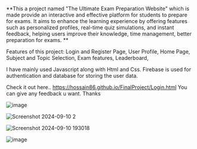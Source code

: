 **This a project named "The Ultimate Exam Preparation Website" which is made
provide an interactive and effective platform for students to prepare for exams. It 
aims to enhance the learning experience by offering features such as personalized 
profiles, real-time quiz simulations, and instant feedback, helping users improve 
their knowledge, time management, better preparation for 
exams. **

Features of this project: 
Login and Register Page,
User Profile,
Home Page,
Subject and Topic Selection,
Exam features,
Leaderboard,

I have mainly used Javascript along with Html and Css. 
Firebase is used for authentication and database for storing the user data. 

Check it out here.. https://hossain86.github.io/FinalProject/Login.html
You can give any feedback u want. Thanks

![image](https://github.com/user-attachments/assets/d51234a1-ee1a-40b5-b2d9-47317f0d4825)

![Screenshot 2024-09-10 2](https://github.com/user-attachments/assets/fcb96961-aa2e-4e03-8dff-5b752cd95627)


![Screenshot 2024-09-10 193018](https://github.com/user-attachments/assets/52d1f0e6-a7e3-4ead-9435-77046aff4bb8)

![image](https://github.com/user-attachments/assets/315933e6-6689-4da7-bb56-8eb9c6a4cb62)
